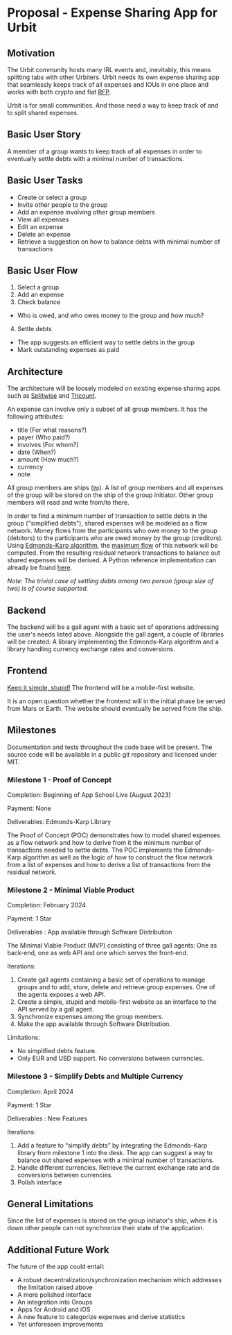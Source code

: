 # Proposal - Expense Sharing App for Urbit

## Motivation
The Urbit community hosts many IRL events and, inevitably, this means splitting tabs with other Urbiters. Urbit needs its own expense sharing app that seamlessly keeps track of all expenses and IOUs in one place and works with both crypto and fiat [RFP](https://urbit.org/grants/splitwise-rfp).

Urbit is for small communities. And those need a way to keep track of and to split shared expenses.

## Basic User Story
A member of a group wants to keep track of all expenses in order to eventually settle debts with a minimal number of transactions.

## Basic User Tasks
 - Create or select a group
 - Invite other people to the group
 - Add an expense involving other group members
 - View all expenses
 - Edit an expense
 - Delete an expense
 - Retrieve a suggestion on how to balance debts with minimal number of transactions

## Basic User Flow
1. Select a group
2. Add an expense
3. Check balance
 - Who is owed, and who owes money to the group and how much?
4. Settle debts
 - The app suggests an efficient way to settle debts in the group
 - Mark outstanding expenses as paid

## Architecture
The architecture will be loosely modeled on existing expense sharing apps such as [Splitwise](https://www.splitwise.com/) and [Tricount](https://www.tricount.com/en/).

An expense can involve only a subset of all group members. It has the following attributes:

- title (For what reasons?)
 - payer (Who paid?)
 - involves (For whom?)
 - date (When?)
 - amount (How much?)
 - currency
 - note

All group members are ships (`@p`). A list of group members and all expenses of the group will be stored on the ship of the group initiator. Other group members will read and write from/to there.

In order to find a minimum number of transaction to settle debts in the group ("simplified debts"), shared expenses will be modeled as a flow network. Money flows from the participants who owe money to the group (debitors) to the participants who are owed money by the group (creditors). Using [Edmonds–Karp algorithm](https://en.wikipedia.org/wiki/Edmonds%E2%80%93Karp_algorithm), the [maximum flow](https://en.wikipedia.org/wiki/Maximum_flow_problem) of this network will be computed. From the resulting residual network transactions to balance out shared expenses will be derived. A Python reference implementation can already be found [here](https://git.sr.ht/~talfus-laddus/splt-exps-py).

*Note: The trivial case of settling debts among two person (group size of two) is of course supported.*

## Backend
The backend will be a gall agent with a basic set of operations addressing the user's needs listed above. Alongside the gall agent, a couple of libraries will be created: A library implementing the Edmonds-Karp algorithm and a library handling currency exchange rates and conversions.

## Frontend
[Keep it simple, stupid!](https://en.wikipedia.org/wiki/KISS_principle)
The frontend will be a mobile-first website.

It is an open question whether the frontend will in the initial phase be served from Mars or Earth. The website should eventually be served from the ship.

## Milestones
Documentation and tests throughout the code base will be present. The source code will be available in a public git repository and licensed under MIT.

### Milestone 1 - Proof of Concept
Completion: Beginning of App School Live (August 2023)

Payment: None

Deliverables: Edmonds-Karp Library

The Proof of Concept (POC) demonstrates how to model shared expenses as a flow network and how to derive from it the minimum number of transactions needed to settle debts. The POC implements the Edmonds-Karp algorithm as well as the logic of how to construct the flow network from a list of expenses and how to derive a list of transactions from the residual network.

### Milestone 2 - Minimal Viable Product
Completion: February 2024

Payment: 1 Star

Deliverables : App available through Software Distribution

The Minimal Viable Product (MVP) consisting of three gall agents: One as back-end, one as web API and one which serves the front-end.

Iterations:
1. Create gall agents containing a basic set of operations to manage groups and to add, store, delete and retrieve group expenses. One of the agents exposes a web API.
2. Create a simple, stupid and mobile-first website as an interface to the API served by a gall agent.
3. Synchronize expenses among the group members.
4. Make the app available through Software Distribution.

Limitations:
- No simplified debts feature.
- Only EUR and USD support. No conversions between currencies.

### Milestone 3 - Simplify Debts and Multiple Currency
Completion: April 2024

Payment: 1 Star

Deliverables : New Features

Iterations:
1. Add a feature to “simplify debts” by integrating the Edmonds-Karp library from milestone 1 into the desk. The app can suggest a way to balance out shared expenses with a minimal number of transactions.
2. Handle different currencies. Retrieve the current exchange rate and do conversions between currencies.
3. Polish interface

## General Limitations
Since the list of expenses is stored on the group initiator's ship, when it is down other people can not synchronize their state of the application.

## Additional Future Work
The future of the app could entail:

 - A robust decentralization/synchronization mechanism which addresses the limitation raised above
 - A more polished interface
 - An integration into Groups
 - Apps for Android and iOS
 - A new feature to categorize expenses and derive statistics
 - Yet unforeseen improvements
